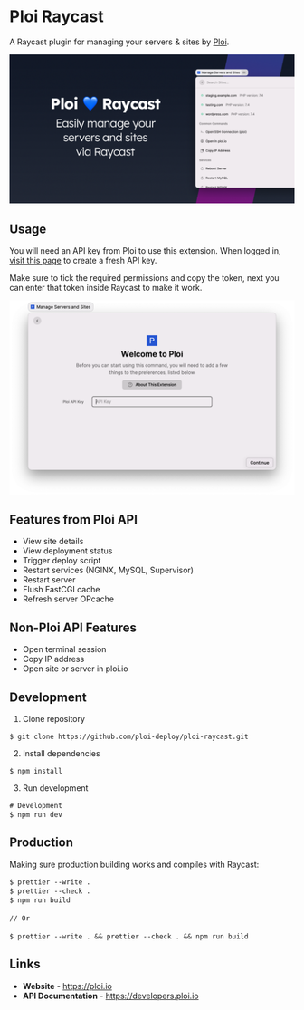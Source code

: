 # Ploi Raycast

A Raycast plugin for managing your servers & sites by [Ploi](https://ploi.io/).

![Banner](screenshots/banner.png)

## Usage

You will need an API key from Ploi to use this extension.
When logged in, [visit this page](https://ploi.io/profile/api-keys) to create a fresh API key.

Make sure to tick the required permissions and copy the token, next you can enter that token inside Raycast to make it work.

![Banner](screenshots/installation.png)

## Features from Ploi API

- View site details
- View deployment status
- Trigger deploy script
- Restart services (NGINX, MySQL, Supervisor)
- Restart server
- Flush FastCGI cache
- Refresh server OPcache

## Non-Ploi API Features

- Open terminal session
- Copy IP address
- Open site or server in ploi.io

## Development

1. Clone repository

```
$ git clone https://github.com/ploi-deploy/ploi-raycast.git
```

2. Install dependencies

```
$ npm install
```

3. Run development

```
# Development
$ npm run dev
```

## Production

Making sure production building works and compiles with Raycast:

```
$ prettier --write .
$ prettier --check .
$ npm run build

// Or

$ prettier --write . && prettier --check . && npm run build
```

## Links

- **Website** - https://ploi.io
- **API Documentation** - https://developers.ploi.io
